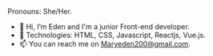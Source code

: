 Pronouns: She/Her.
- 👋 Hi, I’m Eden and I'm a junior Front-end developer.
- 🌱 Technologies: HTML, CSS, Javascript, Reactjs, Vue.js.  
- 📫 You can reach me on Maryeden200@gmail.com.

<!---
Maryoeden/Maryoeden is a ✨ special ✨ repository because its `README.md` (this file) appears on your GitHub profile.
You can click the Preview link to take a look at your changes.
--->
 
